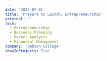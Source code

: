 ```yaml
---
date: '2022-07-01'
title: 'Prepare to Launch, Entrepreneurship'
external: ''
tech:
  - Entrepreneurship
  - Business Planning
  - Market Analysis
  - Financial Management
company: 'Babson College'
showInProjects: True
---
```

